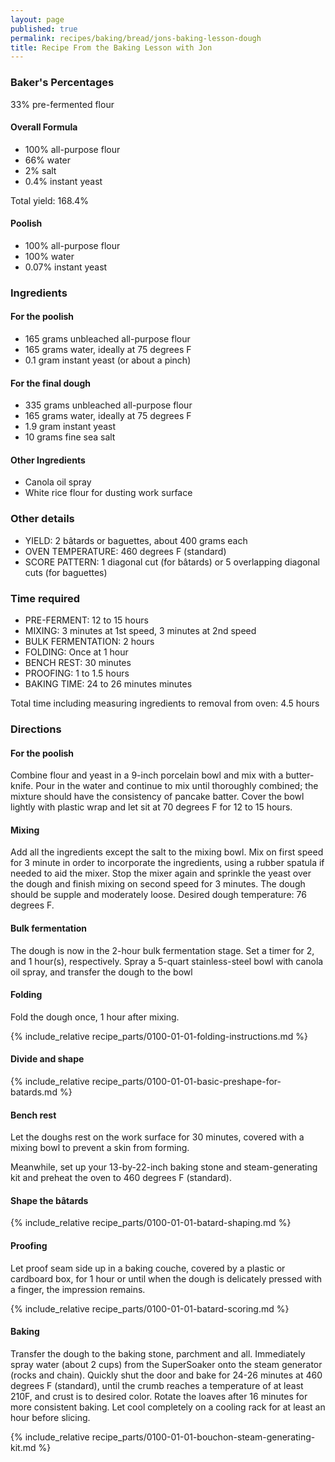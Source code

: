 ```yaml
---
layout: page
published: true
permalink: recipes/baking/bread/jons-baking-lesson-dough
title: Recipe From the Baking Lesson with Jon
---
```


### Baker's Percentages
33% pre-fermented flour

#### Overall Formula
* 100% all-purpose flour
* 66% water
* 2% salt
* 0.4% instant yeast

Total yield: 168.4%

#### Poolish
* 100% all-purpose flour
* 100% water
* 0.07% instant yeast
    

### Ingredients
#### For the poolish
* 165 grams unbleached all-purpose flour
* 165 grams water, ideally at 75 degrees F
* 0.1 gram instant yeast (or about a pinch)

#### For the final dough
* 335 grams unbleached all-purpose flour
* 165 grams water, ideally at 75 degrees F
* 1.9 gram instant yeast
* 10 grams fine sea salt

#### Other Ingredients
* Canola oil spray
* White rice flour for dusting work surface

### Other details
* YIELD: 2 bâtards or baguettes, about 400 grams each
* OVEN TEMPERATURE: 460 degrees F (standard)
* SCORE PATTERN: 1 diagonal cut (for bâtards) or 5 overlapping diagonal cuts (for baguettes)

### Time required
* PRE-FERMENT: 12 to 15 hours
* MIXING: 3 minutes at 1st speed, 3 minutes at 2nd speed
* BULK FERMENTATION: 2 hours
* FOLDING: Once at 1 hour
* BENCH REST: 30 minutes
* PROOFING: 1 to 1.5 hours
* BAKING TIME: 24 to 26 minutes minutes

Total time including measuring ingredients to removal from oven:
4.5 hours


### Directions
#### For the poolish
Combine flour and yeast in a 9-inch porcelain bowl and mix with a butter-knife. Pour in the water and continue to mix until thoroughly combined; the mixture should have the consistency of pancake batter. Cover the bowl lightly with plastic wrap and let sit at 70 degrees F for 12 to 15 hours. 

#### Mixing
Add all the ingredients except the salt to the mixing bowl. Mix on first speed for 3 minute in order to incorporate the ingredients, using a rubber spatula if needed to aid the mixer. Stop the mixer again and sprinkle the yeast over the dough and finish mixing on second speed for 3 minutes. The dough should be supple and moderately loose. Desired dough temperature: 76 degrees F. 

#### Bulk fermentation
The dough is now in the 2-hour bulk fermentation stage. Set a timer for 2, and 1 hour(s), respectively. Spray a 5-quart stainless-steel bowl with canola oil spray, and transfer the dough to the bowl

#### Folding
Fold the dough once, 1 hour after mixing. 

{% include_relative recipe_parts/0100-01-01-folding-instructions.md %}

#### Divide and shape
{% include_relative recipe_parts/0100-01-01-basic-preshape-for-batards.md %}

#### Bench rest
Let the doughs rest on the work surface for 30 minutes, covered with a mixing bowl to prevent a skin from forming.

Meanwhile, set up your 13-by-22-inch baking stone and steam-generating kit and preheat the oven to 460 degrees F (standard).

#### Shape the bâtards
{% include_relative recipe_parts/0100-01-01-batard-shaping.md %}

#### Proofing

Let proof seam side up in a baking couche, covered by a plastic or cardboard box, for 1 hour or until when the dough is delicately pressed with a finger, the impression remains.

{% include_relative recipe_parts/0100-01-01-batard-scoring.md %}

#### Baking

Transfer the dough to the baking stone, parchment and all. Immediately spray water (about 2 cups) from the SuperSoaker onto the steam generator (rocks and chain). Quickly shut the door and bake for 24-26 minutes at 460 degrees F (standard), until the crumb reaches a temperature of at least 210F, and crust is to desired color. Rotate the loaves after 16 minutes for more consistent baking. Let cool completely on a cooling rack for at least an hour before slicing.

{% include_relative recipe_parts/0100-01-01-bouchon-steam-generating-kit.md %}

